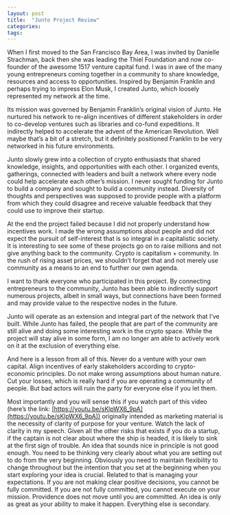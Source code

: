```yaml
---
layout: post
title:  "Junto Project Review"
categories: 
tags:
---
```


When I first moved to the San Francisco Bay Area, I was invited by Danielle Strachman, back then she was leading the Thiel Foundation and now co-founder of the awesome 1517 venture capital fund. I was in awe of the many young entrepreneurs coming together in a community to share knowledge, resources and access to opportunities. Inspired by Benjamin Franklin and perhaps trying to impress Elon Musk, I created Junto, which loosely represented my network at the time.

Its mission was governed by Benjamin Franklin’s original vision of Junto. He nurtured his network to re-align incentives of different stakeholders in order to co-develop ventures such as libraries and co-fund expeditions. It indirectly helped to accelerate the advent of the American Revolution. Well maybe that’s a bit of a stretch, but it definitely positioned Franklin to be very networked in his future environments.

Junto slowly grew into a collection of crypto enthusiasts that shared knowledge, insights, and opportunities with each other. I organized events, gatherings, connected with leaders and built a network where every node could help accelerate each other’s mission. I never sought funding for Junto to build a company and sought to build a community instead. Diversity of thoughts and perspectives was supposed to provide people with a platform from which they could disagree and receive valuable feedback that they could use to improve their startup.

At the end the project failed because I did not properly understand how incentives work. I made the wrong assumptions about people and did not expect the pursuit of self-interest that is so integral in a capitalistic society. It is interesting to see some of these projects go on to raise millions and not give anything back to the community. Crypto is capitalism + community. In the rush of rising asset prices, we shouldn’t forget that and not merely use community as a means to an end to further our own agenda.

I want to thank everyone who participated in this project. By connecting entrepreneurs to the community, Junto has been able to indirectly support numerous projects, albeit in small ways, but connections have been formed and may provide value to the respective nodes in the future.

Junto will operate as an extension and integral part of the network that I’ve built. While Junto has failed, the people that are part of the community are still alive and doing some interesting work in the crypto space. While the project will stay alive in some form, I am no longer am able to actively work on it at the exclusion of everything else.

And here is a lesson from all of this. Never do a venture with your own capital. Align incentives of early stakeholders according to crypto-economic principles. Do not make wrong assumptions about human nature. Cut your losses, which is really hard if you are operating a community of people. But bad actors will ruin the party for everyone else if you let them.

Most importantly and you will sense this if you watch part of this video (here’s the link: [https://youtu.be/sKlpWX6_9pA](https://youtu.be/sKlpWX6_9pA)) originally intended as marketing material is the necessity of clarity of purpose for your venture. Watch the lack of clarity in my speech. Given all the other risks that exists if you do a startup, if the captain is not clear about where the ship is headed, it is likely to sink at the first sign of trouble. An idea that sounds nice in principle is not good enough. You need to be thinking very clearly about what you are setting out to do from the very beginning. Obviously you need to maintain flexibility to change throughout but the intention that you set at the beginning when you start exploring your idea is crucial. Related to that is managing your expectations. If you are not making clear positive decisions, you cannot be fully committed. If you are not fully committed, you cannot execute on your mission. Providence does not move until you are committed. An idea is only as great as your ability to make it happen. Everything else is secondary.
